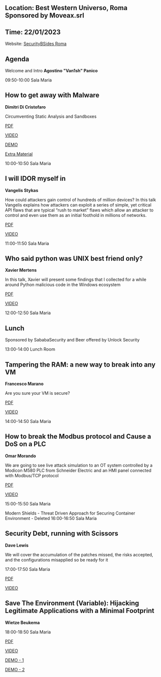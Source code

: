 Location: Best Western Universo, Roma Sponsored by Moveax.srl
------------
Time: 22/01/2023
------------
Website: [SecurityBSides Roma](https://roma.securitybsides.it)

Agenda
------------

Welcome and Intro
**Agostino "Van1sh" Panico**

09:50-10:00 Sala Maria 

How to get away with Malware 
------------
**Dimitri Di Cristofaro**

Circumventing Static Analysis and Sandboxes

[PDF](/How_to_Get_Away_with_Malware/bsides2023_how_to_get_away_with_malware_FINAL_NO_ANIM.pdf)

[VIDEO](https://www.twitch.tv/securitycert/videos)

[DEMO](/How_to_Get_Away_with_Malware/BsidesRome2023DEMO.mp4)

[Extra Material](/How_to_Get_Away_with_Malware)

10:00-10:50 Sala Maria 

I will IDOR myself in
------------
**Vangelis Stykas**

How could attackers gain control of hundreds of million devices? In this talk Vangelis explains how attackers can exploit a series of simple, yet critical API flaws that are typical “rush to market” flaws which allow an attacker to control and even use them as an initial foothold in millions of networks.

[PDF](/I_will_IDOR_myself_in/I_will_IDOR_myself_in.pdf)

[VIDEO](https://www.twitch.tv/securitycert/videos)

11:00-11:50 Sala Maria 

Who said python was UNIX best friend only?
------------
**Xavier Mertens**

In this talk, Xavier will present some findings that I collected for a while around Python malicious code in the Windows ecosystem

[PDF](/Who_said_python_was_UNIX_best_friend_only/Python-Windows-Best-Friend-4.pdf)

[VIDEO](https://www.twitch.tv/securitycert/videos)

12:00-12:50 Sala Maria 

Lunch
------------
Sponsored by SababaSecurity and Beer offered by Unlock Security

13:00-14:00 Lunch Room 

Tampering the RAM: a new way to break into any VM
------------
**Francesco Marano**

Are you sure your VM is secure?

[PDF](/Tampering_the_RAM:_a_new_way_to_break_into_any_VM/Tampering_the_RAM_a_new_way_to_break_into_any_VM.pdf)

[VIDEO](https://www.twitch.tv/securitycert/videos)

14:00-14:50 Sala Maria 

How to break the Modbus protocol and Cause a DoS on a PLC
------------
**Omar Morando**

We are going to see live attack simulation to an OT system controlled by a Modicon M580 PLC from Schneider Electric and an HMI panel connected with Modbus/TCP protocol

[PDF](/How_to_break_the_Modbus_protocol_and_Cause_a_DoS_on_a_PLC/BSidesRoma_PLC_DoS_Omar_Morando_EN.pdf)

[VIDEO](https://www.twitch.tv/securitycert/videos)

15:00-15:50 Sala Maria 

Modern Shields - Threat Driven Approach for Securing Container Environment - Deleted
16:00-16:50 Sala Maria 

Security Debt, running with Scissors
------------
**Dave Lewis**

We will cover the accumulation of the patches missed, the risks accepted, and the configurations misapplied so be ready for it

17:00-17:50 Sala Maria 

[PDF](/Security_Debt_running_with_Scissors/Security_Debt_running_with_Scissors.pdf)

[VIDEO](https://www.twitch.tv/securitycert/videos)

Save The Environment (Variable): Hijacking Legitimate Applications with a Minimal Footprint
------------
**Wietze Beukema**

18:00-18:50 Sala Maria 

[PDF](/Save_The_Environment_(Variable)_Hijacking_Legitimate_Applications_with_a_Minimal_Footprint/Save_The_Environment_(Variable).pdf)

[VIDEO](https://www.twitch.tv/securitycert/videos)

[DEMO - 1]('/Save_The_Environment_(Variable)_Hijacking_Legitimate_Applications_with_a_Minimal_Footprint/DEMO1.mp4')

[DEMO - 2](/Save_The_Environment_(Variable)_Hijacking_Legitimate_Applications_with_a_Minimal_Footprint/DEMO2.mp4)
